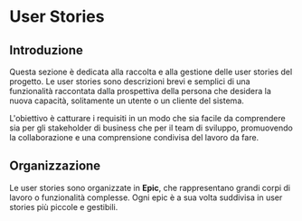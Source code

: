 # User Stories

## Introduzione

Questa sezione è dedicata alla raccolta e alla gestione delle user stories del progetto. Le user stories sono descrizioni brevi e semplici di una funzionalità raccontata dalla prospettiva della persona che desidera la nuova capacità, solitamente un utente o un cliente del sistema.

L'obiettivo è catturare i requisiti in un modo che sia facile da comprendere sia per gli stakeholder di business che per il team di sviluppo, promuovendo la collaborazione e una comprensione condivisa del lavoro da fare.

## Organizzazione

Le user stories sono organizzate in **Epic**, che rappresentano grandi corpi di lavoro o funzionalità complesse. Ogni epic è a sua volta suddivisa in user stories più piccole e gestibili.

